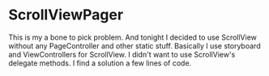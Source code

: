 ScrollViewPager 
===============

This is my a bone to pick problem. And tonight I decided to use ScrollView without any PageController and other static stuff.
Basically I use storyboard and ViewControllers for ScrollView. I didn't want to use ScrollView's delegate methods. I find a solution a few lines of code. 
